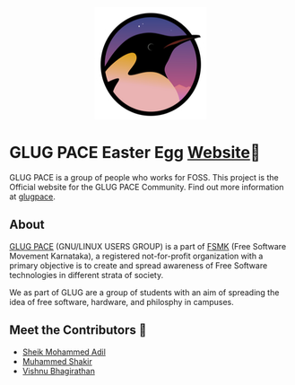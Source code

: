 ﻿<p align="center"> 
    <img src="images/logo.png" alt="GlugPace Logo" width="200px" height="200px"/>
 </p>

# GLUG PACE Easter Egg [Website](https://viz38.github.io/test/)🚀

GLUG PACE is a group of people who works for FOSS. This project is the Official website for the GLUG PACE Community.
Find out more information at [glugpace](https://github.com/GLUG-PACE/).

## About 

[GLUG PACE](https://glug-pace.github.io/) (GNU/LINUX USERS GROUP) is a part of [FSMK](https://fsmk.org) (Free Software Movement Karnataka), a registered not-for-profit organization with a primary objective is to create and spread awareness of Free Software technologies in different strata of society. 

We as part of GLUG are a group of students with an aim of spreading the idea of free software, hardware, and philosphy in campuses.


## Meet the Contributors 🎉
- [Sheik Mohammed Adil](https://github.com/mohammed-adil)
- [Muhammed Shakir](https://github.com/voidxyzvoidxyz)
- [Vishnu Bhagirathan](https://github.com/Viz38)
